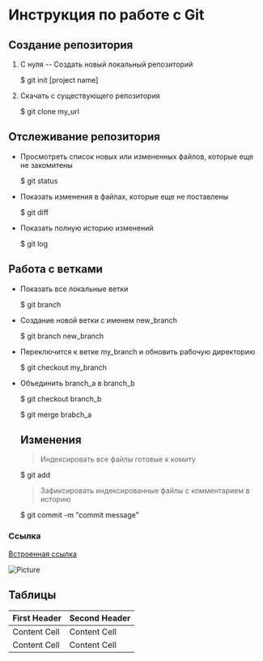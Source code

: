 # Инструкция по работе с Git


## Создание репозитория

1. С нуля -- Создать новый локальный репозиторий

   $ git init [project name]

2. Скачать с существующего репозитория

   $ git clone my_url

## Отслеживание репозитория

* Просмотреть список новых или измененных файлов, которые еще не закомитены

  $ git status

- Показать изменения в файлах, которые еще не поставлены

   $ git diff

+ Показать полную историю изменений
  
  $ git log

## Работа с ветками

* Показать все локальные ветки

   $ git branch

+ Создание новой ветки с именем new_branch

   $ git branch new_branch

- Переключится к ветке my_branch и обновить рабочую директорию

   $ git checkout my_branch

* Объединить branch_a в branch_b

  $ git checkout branch_b
  
  $ git merge brabch_a

  ## Изменения

  > Индексировать все файлы готовые к комиту
  
    $ git add
  
  > Зафиксировать индексированные файлы с комментарием в историю 

    $ git commit -m "commit message"

### Ссылка
[Встроенная ссылка](https://ru.wikipedia.org/wiki/Markdown)


![Picture](//placehold.it/150x100 "Можно задать title")

## Таблицы

First Header | Second Header
-------------|--------------
Content Cell | Content Cell
Content Cell | Content Cell


